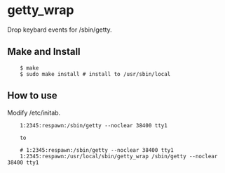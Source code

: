 getty_wrap
===============

Drop keybard events for /sbin/getty.

Make and Install
----------------

        $ make
        $ sudo make install # install to /usr/sbin/local
        

How to use
----------

Modify /etc/initab.

        1:2345:respawn:/sbin/getty --noclear 38400 tty1
        
        to 
        
        # 1:2345:respawn:/sbin/getty --noclear 38400 tty1
        1:2345:respawn:/usr/local/sbin/getty_wrap /sbin/getty --noclear 38400 tty1
